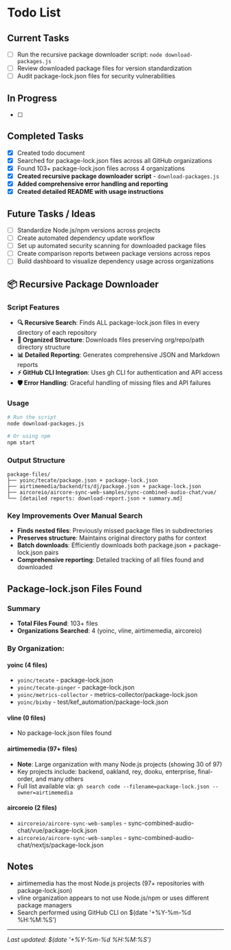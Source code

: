 # Todo List

## Current Tasks
- [ ] Run the recursive package downloader script: `node download-packages.js`
- [ ] Review downloaded package files for version standardization
- [ ] Audit package-lock.json files for security vulnerabilities

## In Progress
- [ ] 

## Completed Tasks
- [x] Created todo document
- [x] Searched for package-lock.json files across all GitHub organizations
- [x] Found 103+ package-lock.json files across 4 organizations
- [x] **Created recursive package downloader script** - `download-packages.js`
- [x] **Added comprehensive error handling and reporting**
- [x] **Created detailed README with usage instructions**

## Future Tasks / Ideas
- [ ] Standardize Node.js/npm versions across projects
- [ ] Create automated dependency update workflow  
- [ ] Set up automated security scanning for downloaded package files
- [ ] Create comparison reports between package versions across repos
- [ ] Build dashboard to visualize dependency usage across organizations

## 📦 Recursive Package Downloader

### Script Features
- **🔍 Recursive Search**: Finds ALL package-lock.json files in every directory of each repository
- **📁 Organized Structure**: Downloads files preserving org/repo/path directory structure  
- **📊 Detailed Reporting**: Generates comprehensive JSON and Markdown reports
- **⚡ GitHub CLI Integration**: Uses gh CLI for authentication and API access
- **🛡️ Error Handling**: Graceful handling of missing files and API failures

### Usage
```bash
# Run the script
node download-packages.js

# Or using npm
npm start
```

### Output Structure
```
package-files/
├── yoinc/tecate/package.json + package-lock.json
├── airtimemedia/backend/ts/dj/package.json + package-lock.json  
├── aircoreio/aircore-sync-web-samples/sync-combined-audio-chat/vue/
└── [detailed reports: download-report.json + summary.md]
```

### Key Improvements Over Manual Search
- **Finds nested files**: Previously missed package files in subdirectories
- **Preserves structure**: Maintains original directory paths for context
- **Batch downloads**: Efficiently downloads both package.json + package-lock.json pairs
- **Comprehensive reporting**: Detailed tracking of all files found and downloaded

## Package-lock.json Files Found

### Summary
- **Total Files Found**: 103+ files
- **Organizations Searched**: 4 (yoinc, vline, airtimemedia, aircoreio)

### By Organization:

#### yoinc (4 files)
- `yoinc/tecate` - package-lock.json
- `yoinc/tecate-pinger` - package-lock.json  
- `yoinc/metrics-collector` - metrics-collector/package-lock.json
- `yoinc/bixby` - test/kef_automation/package-lock.json

#### vline (0 files)
- No package-lock.json files found

#### airtimemedia (97+ files)
- **Note**: Large organization with many Node.js projects (showing 30 of 97)
- Key projects include: backend, oakland, rey, dooku, enterprise, final-order, and many others
- Full list available via: `gh search code --filename=package-lock.json --owner=airtimemedia`

#### aircoreio (2 files)
- `aircoreio/aircore-sync-web-samples` - sync-combined-audio-chat/vue/package-lock.json
- `aircoreio/aircore-sync-web-samples` - sync-combined-audio-chat/nextjs/package-lock.json

## Notes
- airtimemedia has the most Node.js projects (97+ repositories with package-lock.json)
- vline organization appears to not use Node.js/npm or uses different package managers
- Search performed using GitHub CLI on $(date '+%Y-%m-%d %H:%M:%S')

---
*Last updated: $(date '+%Y-%m-%d %H:%M:%S')*
